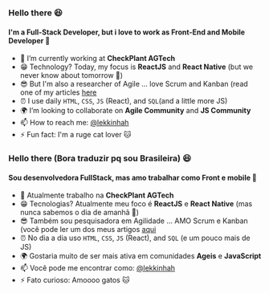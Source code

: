 ### Hello there  😆
#### I'm a Full-Stack Developer, but i love to work as Front-End and Mobile Developer 💖

- 🏢 I’m currently working at **CheckPlant AGTech** 
- 😁 Technology? Today, my focus is **ReactJS** and **React Native** (but we never know about tomorrow 🤣)
- 😎 But I'm also a researcher of Agile ... love Scrum and Kanban (read one of my articles [here](https://periodicos.uninove.br/gep/article/view/9651)
- ⏰ I use daily `HTML`, `CSS`, `JS` (React), and `SQL`(and a little more JS)
- 🌍 I’m looking to collaborate on **Agile Community** and **JS Community**
- 📫 How to reach me: [@lekkinhah](https://twitter.com/lekkinhah)
- ⚡ Fun fact: I'm a ruge cat lover 🐱 

### Hello there (Bora traduzir pq sou Brasileira)  😆
#### Sou desenvolvedora FullStack, mas amo trabalhar como Front e mobile 💖

- 🏢 Atualmente trabalho na **CheckPlant AGTech** 
- 😁 Tecnologias? Atualmente meu foco é **ReactJS** e **React Native** (mas nunca sabemos o dia de amanhã 🤣)
- 😎 Também sou pesquisadora em Agilidade ... AMO Scrum e Kanban (você pode ler um dos meus artigos [aqui](https://periodicos.uninove.br/gep/article/view/9651)
- ⏰ No dia a dia uso `HTML`, `CSS`, `JS` (React), and `SQL` (e um pouco mais de JS)
- 🌍 Gostaria muito de ser mais ativa em comunidades **Ageis** e **JavaScript**
- 📫 Você pode me encontrar como: [@lekkinhah](https://twitter.com/lekkinhah)
- ⚡ Fato curioso: Amoooo gatos 🐱 
